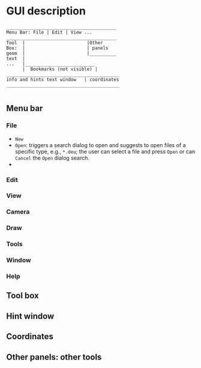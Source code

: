 # GUI description

```
_________________________________________    
Menu Bar: File | Edit | View ...  
_________________________________________   
Tool  |                       |Other  
Box:  |                       | panels 
geom  |                       |__________
text  |  
...   |__________________________  
      |  Bookmarks (not visible) | 
__________________________________________  
info and hints text window   | coordinates  
__________________________________________  
      
```

## Menu bar

### File
* `New`
* `Open`: triggers a search dialog to open and suggests to open files of a specific type, e.g., `*.deu`; the user can select a file and press `Open` or can `Cancel` the `Open` dialog search.
* 

### Edit

### View
 
### Camera

### Draw

### Tools

### Window

### Help

## Tool box

## Hint window

## Coordinates

## Other panels: other tools
